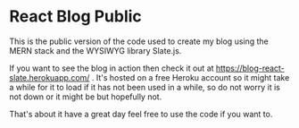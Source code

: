 # React Blog Public

This is the public version of the code used to create my blog using the MERN stack and the WYSIWYG library Slate.js.

If you want to see the blog in action then check it out at https://blog-react-slate.herokuapp.com/ . It's hosted on a free Heroku account so it might take a while for it to load if it has not been used in a while, so do not worry it is not down or it might be but hopefully not.

That's about it have a great day feel free to use the code if you want to.
